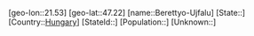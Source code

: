 ﻿---
location: [47.22,21.53]
type: City
tags:
- geo/City


SpocWebEntityId: 29112
isDeleted: false
confidential: public

---
[geo-lon::21.53]
[geo-lat::47.22]
[name::Berettyo-Ujfalu]
[State::]
[Country::[Hungary](geo/Continent/Europe/Hungary.md)]
[StateId::]
[Population::]
[Unknown::]

